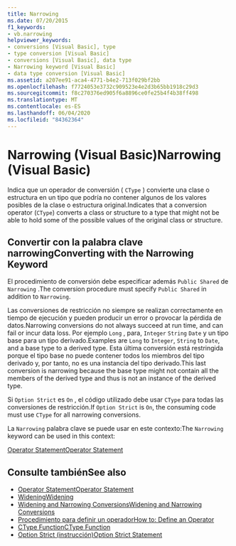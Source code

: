 ```yaml
---
title: Narrowing
ms.date: 07/20/2015
f1_keywords:
- vb.narrowing
helpviewer_keywords:
- conversions [Visual Basic], type
- type conversion [Visual Basic]
- conversions [Visual Basic], data type
- Narrowing keyword [Visual Basic]
- data type conversion [Visual Basic]
ms.assetid: a207ee91-aca4-4771-b4e2-713f029bf2bb
ms.openlocfilehash: f7724053e3732c909523e4e2d3b65bb1918c29d3
ms.sourcegitcommit: f8c270376ed905f6a8896ce0fe25b4f4b38ff498
ms.translationtype: MT
ms.contentlocale: es-ES
ms.lasthandoff: 06/04/2020
ms.locfileid: "84362364"
---
```

# <a name="narrowing-visual-basic"></a><span data-ttu-id="b60ca-102">Narrowing (Visual Basic)</span><span class="sxs-lookup"><span data-stu-id="b60ca-102">Narrowing (Visual Basic)</span></span>
<span data-ttu-id="b60ca-103">Indica que un operador de conversión ( `CType` ) convierte una clase o estructura en un tipo que podría no contener algunos de los valores posibles de la clase o estructura original.</span><span class="sxs-lookup"><span data-stu-id="b60ca-103">Indicates that a conversion operator (`CType`) converts a class or structure to a type that might not be able to hold some of the possible values of the original class or structure.</span></span>  
  
## <a name="converting-with-the-narrowing-keyword"></a><span data-ttu-id="b60ca-104">Convertir con la palabra clave narrowing</span><span class="sxs-lookup"><span data-stu-id="b60ca-104">Converting with the Narrowing Keyword</span></span>  
 <span data-ttu-id="b60ca-105">El procedimiento de conversión debe especificar además `Public Shared` de `Narrowing` .</span><span class="sxs-lookup"><span data-stu-id="b60ca-105">The conversion procedure must specify `Public Shared` in addition to `Narrowing`.</span></span>  
  
 <span data-ttu-id="b60ca-106">Las conversiones de restricción no siempre se realizan correctamente en tiempo de ejecución y pueden producir un error o provocar la pérdida de datos.</span><span class="sxs-lookup"><span data-stu-id="b60ca-106">Narrowing conversions do not always succeed at run time, and can fail or incur data loss.</span></span> <span data-ttu-id="b60ca-107">Por ejemplo `Long` , para, `Integer` `String` `Date` y un tipo base para un tipo derivado.</span><span class="sxs-lookup"><span data-stu-id="b60ca-107">Examples are `Long` to `Integer`, `String` to `Date`, and a base type to a derived type.</span></span> <span data-ttu-id="b60ca-108">Esta última conversión está restringida porque el tipo base no puede contener todos los miembros del tipo derivado y, por tanto, no es una instancia del tipo derivado.</span><span class="sxs-lookup"><span data-stu-id="b60ca-108">This last conversion is narrowing because the base type might not contain all the members of the derived type and thus is not an instance of the derived type.</span></span>  
  
 <span data-ttu-id="b60ca-109">Si `Option Strict` es `On` , el código utilizado debe usar `CType` para todas las conversiones de restricción.</span><span class="sxs-lookup"><span data-stu-id="b60ca-109">If `Option Strict` is `On`, the consuming code must use `CType` for all narrowing conversions.</span></span>  
  
 <span data-ttu-id="b60ca-110">La `Narrowing` palabra clave se puede usar en este contexto:</span><span class="sxs-lookup"><span data-stu-id="b60ca-110">The `Narrowing` keyword can be used in this context:</span></span>  
  
 [<span data-ttu-id="b60ca-111">Operator Statement</span><span class="sxs-lookup"><span data-stu-id="b60ca-111">Operator Statement</span></span>](../statements/operator-statement.md)  
  
## <a name="see-also"></a><span data-ttu-id="b60ca-112">Consulte también</span><span class="sxs-lookup"><span data-stu-id="b60ca-112">See also</span></span>

- [<span data-ttu-id="b60ca-113">Operator Statement</span><span class="sxs-lookup"><span data-stu-id="b60ca-113">Operator Statement</span></span>](../statements/operator-statement.md)
- [<span data-ttu-id="b60ca-114">Widening</span><span class="sxs-lookup"><span data-stu-id="b60ca-114">Widening</span></span>](widening.md)
- [<span data-ttu-id="b60ca-115">Widening and Narrowing Conversions</span><span class="sxs-lookup"><span data-stu-id="b60ca-115">Widening and Narrowing Conversions</span></span>](../../programming-guide/language-features/data-types/widening-and-narrowing-conversions.md)
- [<span data-ttu-id="b60ca-116">Procedimiento para definir un operador</span><span class="sxs-lookup"><span data-stu-id="b60ca-116">How to: Define an Operator</span></span>](../../programming-guide/language-features/procedures/how-to-define-an-operator.md)
- [<span data-ttu-id="b60ca-117">CType Function</span><span class="sxs-lookup"><span data-stu-id="b60ca-117">CType Function</span></span>](../functions/ctype-function.md)
- [<span data-ttu-id="b60ca-118">Option Strict (instrucción)</span><span class="sxs-lookup"><span data-stu-id="b60ca-118">Option Strict Statement</span></span>](../statements/option-strict-statement.md)
